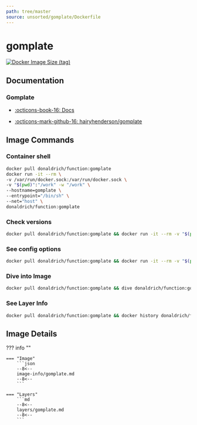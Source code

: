 ```yaml
---
path: tree/master
source: unsorted/gomplate/Dockerfile
---
```


# gomplate

[![Docker Image Size (tag)](https://img.shields.io/docker/image-size/donaldrich/function/gomplate?color=blue&label=donaldrich/function:gomplate&logo=docker&style=flat-square)](https://hub.docker.com/r/donaldrich/function/gomplate)

## Documentation

### Gomplate

- [:octicons-book-16: Docs](https://docs.gomplate.ca)

- [:octicons-mark-github-16: hairyhenderson/gomplate](https://github.com/hairyhenderson/gomplate)

## Image Commands

### Container shell

```sh
docker pull donaldrich/function:gomplate
docker run -it --rm \
-v /var/run/docker.sock:/var/run/docker.sock \
-v "$(pwd)":"/work" -w "/work" \
--hostname=gomplate \
--entrypoint="/bin/sh" \
--net="host" \
donaldrich/function:gomplate
```

### Check versions

```sh
docker pull donaldrich/function:gomplate && docker run -it --rm -v "$(pwd):/data" -w "/data" donaldrich/function:gomplate validate
```

### See config options

```sh
docker pull donaldrich/function:gomplate && docker run -it --rm -v "$(pwd):/data" -w "/data" donaldrich/function:gomplate help
```

### Dive into Image

```sh
docker pull donaldrich/function:gomplate && dive donaldrich/function:gomplate
```

### See Layer Info

```sh
docker pull donaldrich/function:gomplate && docker history donaldrich/function:gomplate
```

## Image Details

??? info ""

    === "Image"
        ```json
        --8<--
        image-info/gomplate.md
        --8<--
        ```

    === "Layers"
        ```md
        --8<--
        layers/gomplate.md
        --8<--
        ```
